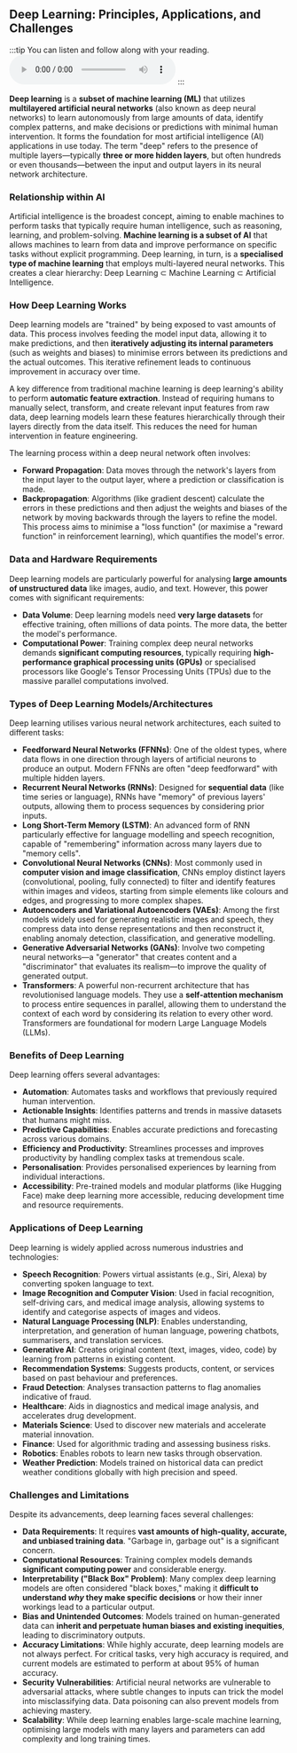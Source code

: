 ## Deep Learning: Principles, Applications, and Challenges

:::tip
You can listen and follow along with your reading.
<audio controls>
  <source src="/audio/Deep Learning.wav" type="audio/mpeg" />
  Your browser does not support the audio element.
</audio>
:::

**Deep learning** is a **subset of machine learning (ML)** that utilizes **multilayered artificial neural networks** (also known as deep neural networks) to learn autonomously from large amounts of data, identify complex patterns, and make decisions or predictions with minimal human intervention. It forms the foundation for most artificial intelligence (AI) applications in use today. The term "deep" refers to the presence of multiple layers—typically **three or more hidden layers**, but often hundreds or even thousands—between the input and output layers in its neural network architecture.

### Relationship within AI

Artificial intelligence is the broadest concept, aiming to enable machines to perform tasks that typically require human intelligence, such as reasoning, learning, and problem-solving. **Machine learning is a subset of AI** that allows machines to learn from data and improve performance on specific tasks without explicit programming. Deep learning, in turn, is a **specialised type of machine learning** that employs multi-layered neural networks. This creates a clear hierarchy: Deep Learning ⊂ Machine Learning ⊂ Artificial Intelligence.

### How Deep Learning Works

Deep learning models are "trained" by being exposed to vast amounts of data. This process involves feeding the model input data, allowing it to make predictions, and then **iteratively adjusting its internal parameters** (such as weights and biases) to minimise errors between its predictions and the actual outcomes. This iterative refinement leads to continuous improvement in accuracy over time.

A key difference from traditional machine learning is deep learning's ability to perform **automatic feature extraction**. Instead of requiring humans to manually select, transform, and create relevant input features from raw data, deep learning models learn these features hierarchically through their layers directly from the data itself. This reduces the need for human intervention in feature engineering.

The learning process within a deep neural network often involves:

- **Forward Propagation**: Data moves through the network's layers from the input layer to the output layer, where a prediction or classification is made.
- **Backpropagation**: Algorithms (like gradient descent) calculate the errors in these predictions and then adjust the weights and biases of the network by moving backwards through the layers to refine the model. This process aims to minimise a "loss function" (or maximise a "reward function" in reinforcement learning), which quantifies the model's error.

### Data and Hardware Requirements

Deep learning models are particularly powerful for analysing **large amounts of unstructured data** like images, audio, and text. However, this power comes with significant requirements:

- **Data Volume**: Deep learning models need **very large datasets** for effective training, often millions of data points. The more data, the better the model's performance.
- **Computational Power**: Training complex deep neural networks demands **significant computing resources**, typically requiring **high-performance graphical processing units (GPUs)** or specialised processors like Google's Tensor Processing Units (TPUs) due to the massive parallel computations involved.

### Types of Deep Learning Models/Architectures

Deep learning utilises various neural network architectures, each suited to different tasks:

- **Feedforward Neural Networks (FFNNs)**: One of the oldest types, where data flows in one direction through layers of artificial neurons to produce an output. Modern FFNNs are often "deep feedforward" with multiple hidden layers.
- **Recurrent Neural Networks (RNNs)**: Designed for **sequential data** (like time series or language), RNNs have "memory" of previous layers' outputs, allowing them to process sequences by considering prior inputs.
- **Long Short-Term Memory (LSTM)**: An advanced form of RNN particularly effective for language modelling and speech recognition, capable of "remembering" information across many layers due to "memory cells".
- **Convolutional Neural Networks (CNNs)**: Most commonly used in **computer vision and image classification**, CNNs employ distinct layers (convolutional, pooling, fully connected) to filter and identify features within images and videos, starting from simple elements like colours and edges, and progressing to more complex shapes.
- **Autoencoders and Variational Autoencoders (VAEs)**: Among the first models widely used for generating realistic images and speech, they compress data into dense representations and then reconstruct it, enabling anomaly detection, classification, and generative modelling.
- **Generative Adversarial Networks (GANs)**: Involve two competing neural networks—a "generator" that creates content and a "discriminator" that evaluates its realism—to improve the quality of generated output.
- **Transformers**: A powerful non-recurrent architecture that has revolutionised language models. They use a **self-attention mechanism** to process entire sequences in parallel, allowing them to understand the context of each word by considering its relation to every other word. Transformers are foundational for modern Large Language Models (LLMs).

### Benefits of Deep Learning

Deep learning offers several advantages:

- **Automation**: Automates tasks and workflows that previously required human intervention.
- **Actionable Insights**: Identifies patterns and trends in massive datasets that humans might miss.
- **Predictive Capabilities**: Enables accurate predictions and forecasting across various domains.
- **Efficiency and Productivity**: Streamlines processes and improves productivity by handling complex tasks at tremendous scale.
- **Personalisation**: Provides personalised experiences by learning from individual interactions.
- **Accessibility**: Pre-trained models and modular platforms (like Hugging Face) make deep learning more accessible, reducing development time and resource requirements.

### Applications of Deep Learning

Deep learning is widely applied across numerous industries and technologies:

- **Speech Recognition**: Powers virtual assistants (e.g., Siri, Alexa) by converting spoken language to text.
- **Image Recognition and Computer Vision**: Used in facial recognition, self-driving cars, and medical image analysis, allowing systems to identify and categorise aspects of images and videos.
- **Natural Language Processing (NLP)**: Enables understanding, interpretation, and generation of human language, powering chatbots, summarisers, and translation services.
- **Generative AI**: Creates original content (text, images, video, code) by learning from patterns in existing content.
- **Recommendation Systems**: Suggests products, content, or services based on past behaviour and preferences.
- **Fraud Detection**: Analyses transaction patterns to flag anomalies indicative of fraud.
- **Healthcare**: Aids in diagnostics and medical image analysis, and accelerates drug development.
- **Materials Science**: Used to discover new materials and accelerate material innovation.
- **Finance**: Used for algorithmic trading and assessing business risks.
- **Robotics**: Enables robots to learn new tasks through observation.
- **Weather Prediction**: Models trained on historical data can predict weather conditions globally with high precision and speed.

### Challenges and Limitations

Despite its advancements, deep learning faces several challenges:

- **Data Requirements**: It requires **vast amounts of high-quality, accurate, and unbiased training data**. "Garbage in, garbage out" is a significant concern.
- **Computational Resources**: Training complex models demands **significant computing power** and considerable energy.
- **Interpretability ("Black Box" Problem)**: Many complex deep learning models are often considered "black boxes," making it **difficult to understand _why_ they make specific decisions** or how their inner workings lead to a particular output.
- **Bias and Unintended Outcomes**: Models trained on human-generated data can **inherit and perpetuate human biases and existing inequities**, leading to discriminatory outputs.
- **Accuracy Limitations**: While highly accurate, deep learning models are not always perfect. For critical tasks, very high accuracy is required, and current models are estimated to perform at about 95% of human accuracy.
- **Security Vulnerabilities**: Artificial neural networks are vulnerable to adversarial attacks, where subtle changes to inputs can trick the model into misclassifying data. Data poisoning can also prevent models from achieving mastery.
- **Scalability**: While deep learning enables large-scale machine learning, optimising large models with many layers and parameters can add complexity and long training times.